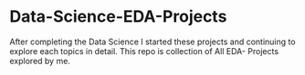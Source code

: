 # Data-Science-EDA-Projects
After completing the Data Science I started these projects and continuing to explore each topics in detail.
This repo is collection of All EDA- Projects explored by me.

